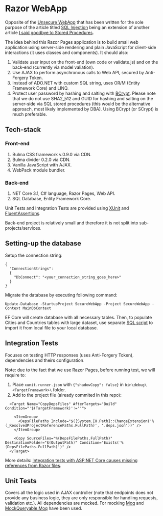 # Razor WebApp

Opposite of the [Unsecure WebApp](https://github.com/TomaszKandula/UnsecureWebApp) that has been written for the sole purpose of the article titled [SQL Injection](https://medium.com/&#64;tomasz.kandula/sql-injection-1bde8bb76ebc) being an extension of another article [I said goodbye to Stored Procedures](https://medium.com/swlh/i-said-goodbye-to-stored-procedures-539d56350486).

The idea behind this Razor Pages application is to build small web application using server-side rendering and plain JavaScript for client-side interactions (it uses classes and components). It should also:

1. Validate user input on the front-end (own code or validate.js) and on the back-end (currently via model valiation).
1. Use AJAX to perform asynchronous calls to Web API, secured by Anti-Forgery Token. 
1. Instead of ADO.NET with custom SQL string, uses OR/M (Entity Framework Core) and LINQ.
1. Protect user password by hashing and salting with [BCrypt](https://auth0.com/blog/hashing-in-action-understanding-bcrypt/). Please note that we do not use SHA2_512 and GUID for hashing and salting on the server-side via SQL stored procedures (this would be the alternative approach, most likely implemented by DBA). Using BCrypt (or SCrypt) is much preferable.

## Tech-stack

### Front-end

1. Bulma CSS framework v.0.9.0 via CDN.
1. Bulma divider 0.2.0 via CDN.
1. Vanilla JavaScript with AJAX.
1. WebPack module bundler.

### Back-end

1. NET Core 3.1, C# language, Razor Pages, Web API.
1. SQL Database, Entity Framework Core.

Unit Tests and Integration Tests are provided using [XUnit](https://github.com/xunit/xunit) and [FluentAssertions](https://github.com/fluentassertions/fluentassertions).

Back-end project is relatively small and therefore it is not split into sub-projects/services.

## Setting-up the database

Setup the connection string:

```
{
  "ConnectionStrings": 
  {
    "DbConnect": "<your_connection_string_goes_here>"
  }
}
```

Migrate the database by executing following command:

`Update-Database -StartupProject SecureWebApp -Project SecureWebApp -Context MainDbContext`

EF Core will create database with all necessary tables. Then, to populate Cities and Countries tables with large dataset, use separate [SQL script](https://github.com/TomaszKandula/SecureWebApp/blob/master/CsvData/ImportCsvToDatabase.sql) to import it from local file to your local database.

## Integration Tests

Focuses on testing HTTP responses (uses Anti-Forgery Token), dependencies and theirs configuration.

Note: due to the fact that we use Razor Pages, before running test, we will require to:

1. Place `xunit.runner.json` with `{"shadowCopy": false}` in `bin\debug\<TargetFramework>\` folder.
1. Add to the project file (already commited in this repo):

```
  <Target Name="CopyDepsFiles" AfterTargets="Build" Condition="'$(TargetFramework)'!=''">

    <ItemGroup>
      <DepsFilePaths Include="$([System.IO.Path]::ChangeExtension('%(_ResolvedProjectReferencePaths.FullPath)', '.deps.json'))" />
    </ItemGroup>

    <Copy SourceFiles="%(DepsFilePaths.FullPath)" DestinationFolder="$(OutputPath)" Condition="Exists('%(DepsFilePaths.FullPath)')" />
  </Target>
```

More details: [Integration tests with ASP.NET Core causes missing references from Razor files](https://github.com/aspnet/Razor/issues/1212).

## Unit Tests

Covers all the logic used in AJAX controller (note that endpoints does not provide any business logic, they are only responsible for handling requests, validation etc.). All dependencies are mocked. For mocking [Moq](https://github.com/moq/moq4) and [MockQueryable.Moq](https://github.com/romantitov/MockQueryable) have been used. 
